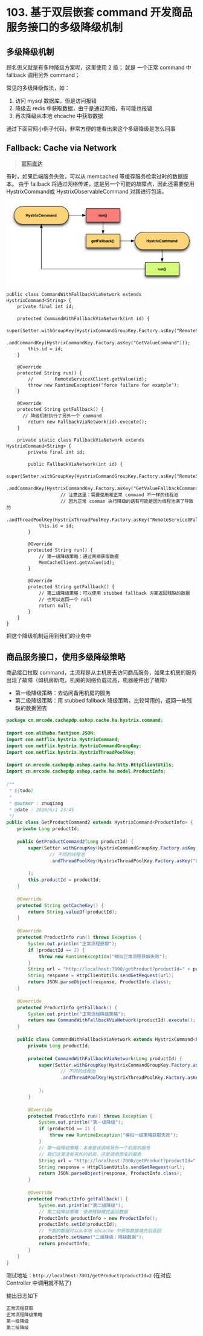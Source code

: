 # 103. 基于双层嵌套 command 开发商品服务接口的多级降级机制
## 多级降级机制
顾名思义就是有多种降级方案呢，这里使用 2 级；
就是 一个正常 command 中 fallback 调用另外 command；

常见的多级降级做法，如：

1. 访问 mysql 数据库，但是访问报错
2. 降级去 redis 中获取数据，由于是通过网络，有可能也报错
3. 再次降级从本地 ehcache 中获取数据

通过下面官网小例子代码，非常方便的能看出来这个多级降级是怎么回事
## Fallback: Cache via Network

> [官网直达](https://github.com/Netflix/Hystrix/wiki/How-To-Use#fallback-cache-via-network)

有时，如果后端服务失败，可以从 memcached 等缓存服务检索过时的数据版本。
由于 failback 将通过网络传递，这是另一个可能的故障点，因此还需要使用 HystrixCommand或 HystrixObservableCommand 对其进行包装。

![](./assets/markdown-img-paste-20190616094100489.png)

```java{28,29,30}
public class CommandWithFallbackViaNetwork extends HystrixCommand<String> {
    private final int id;

    protected CommandWithFallbackViaNetwork(int id) {
        super(Setter.withGroupKey(HystrixCommandGroupKey.Factory.asKey("RemoteServiceX"))
                .andCommandKey(HystrixCommandKey.Factory.asKey("GetValueCommand")));
        this.id = id;
    }

    @Override
    protected String run() {
        //        RemoteServiceXClient.getValue(id);
        throw new RuntimeException("force failure for example");
    }

    @Override
    protected String getFallback() {
      // 降级机制执行了另外一个 command
        return new FallbackViaNetwork(id).execute();
    }

    private static class FallbackViaNetwork extends HystrixCommand<String> {
        private final int id;

        public FallbackViaNetwork(int id) {
            super(Setter.withGroupKey(HystrixCommandGroupKey.Factory.asKey("RemoteServiceX"))
                    .andCommandKey(HystrixCommandKey.Factory.asKey("GetValueFallbackCommand"))
                    // 注意这里：需要使用和正常 command 不一样的线程池
                    // 因为正常 comman 执行降级的话有可能是因为线程池满了导致的
                    .andThreadPoolKey(HystrixThreadPoolKey.Factory.asKey("RemoteServiceXFallback")));
            this.id = id;
        }

        @Override
        protected String run() {
            // 第一级降级策略：通过网络获取数据
            MemCacheClient.getValue(id);
        }

        @Override
        protected String getFallback() {
            // 第二级降级策略：可以使用 stubbed fallback 方案返回残缺的数据
            // 也可以返回一个 null
            return null;
        }
    }
}
```

把这个降级机制运用到我们的业务中

## 商品服务接口，使用多级降级策略

商品接口拉取 command，主流程是从主机房去访问商品服务，如果主机房的服务出现了故障（如机房断电，机房的网络负载过高，机器硬件出了故障）

- 第一级降级策略：去访问备用机房的服务
- 第二级降级策略：用 stubbed fallback 降级策略，比较常用的，返回一些残缺的数据回去

```java
package cn.mrcode.cachepdp.eshop.cache.ha.hystrix.command;

import com.alibaba.fastjson.JSON;
import com.netflix.hystrix.HystrixCommand;
import com.netflix.hystrix.HystrixCommandGroupKey;
import com.netflix.hystrix.HystrixThreadPoolKey;

import cn.mrcode.cachepdp.eshop.cache.ha.http.HttpClientUtils;
import cn.mrcode.cachepdp.eshop.cache.ha.model.ProductInfo;

/**
 * ${todo}
 *
 * @author : zhuqiang
 * @date : 2019/6/1 23:45
 */
public class GetProductCommand2 extends HystrixCommand<ProductInfo> {
    private Long productId;

    public GetProductCommand2(Long productId) {
        super(Setter.withGroupKey(HystrixCommandGroupKey.Factory.asKey("GetProductCommandGroup"))
                // 不同的线程池
                .andThreadPoolKey(HystrixThreadPoolKey.Factory.asKey("GetProductCommand2Pool"))

        );
        this.productId = productId;
    }

    @Override
    protected String getCacheKey() {
        return String.valueOf(productId);
    }

    @Override
    protected ProductInfo run() throws Exception {
        System.out.println("正常流程获取");
        if (productId == 2) {
            throw new RuntimeException("模拟正常流程获取失败");
        }
        String url = "http://localhost:7000/getProduct?productId=" + productId;
        String response = HttpClientUtils.sendGetRequest(url);
        return JSON.parseObject(response, ProductInfo.class);
    }

    @Override
    protected ProductInfo getFallback() {
        System.out.println("正常流程降级策略");
        return new CommandWithFallbackViaNetwork(productId).execute();
    }

    public class CommandWithFallbackViaNetwork extends HystrixCommand<ProductInfo> {
        private Long productId;

        protected CommandWithFallbackViaNetwork(Long productId) {
            super(Setter.withGroupKey(HystrixCommandGroupKey.Factory.asKey("CommandWithFallbackViaNetworkGroup"))
                    // 不同的线程池
                    .andThreadPoolKey(HystrixThreadPoolKey.Factory.asKey("CommandWithFallbackViaNetworkPool"))

            );
        }

        @Override
        protected ProductInfo run() throws Exception {
            System.out.println("第一级降级");
            if (productId == 2) {
                throw new RuntimeException("模拟一级策略获取失败");
            }
            // 第一级降级策略：本来是该调用另外一个机房的服务
            // 我们这里没有另外的机房，还是调用原来的服务
            String url = "http://localhost:7000/getProduct?productId=" + productId;
            String response = HttpClientUtils.sendGetRequest(url);
            return JSON.parseObject(response, ProductInfo.class);
        }

        @Override
        protected ProductInfo getFallback() {
            System.out.println("第二级降级");
            // 第二级降级策略：使用残缺模式返回数据
            ProductInfo productInfo = new ProductInfo();
            productInfo.setId(productId);
            // 下面的数据可以从本地 ehcache 中获取数据填充后返回
            productInfo.setName("二级降级：残缺数据");
            return productInfo;
        }
    }
}
```

测试地址：`http://localhost:7001/getProduct?productId=2` (在对应 Controller 中调用就不贴了)

输出日志如下

```
正常流程获取
正常流程降级策略
第一级降级
第二级降级
```


<iframe  height="500px" width="100%" frameborder=0 allowfullscreen="true" :src="$withBase('/ads.html')"></iframe>